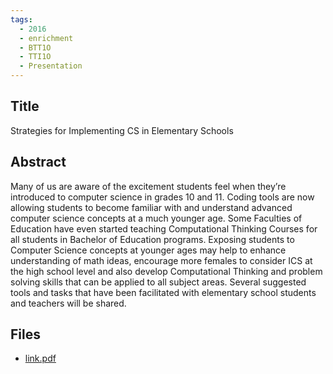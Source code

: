 ```yaml
---
tags:
  - 2016
  - enrichment
  - BTT1O
  - TTI1O
  - Presentation
---
```

    
## Title

Strategies for Implementing CS in Elementary Schools

## Abstract

Many of us are aware of the excitement students feel when they’re introduced to computer science in grades 10 and 11.  Coding tools are now allowing students to become familiar with and understand advanced computer science concepts at a much younger age.  Some Faculties of Education have even started teaching Computational Thinking Courses for all students in Bachelor of Education programs.  Exposing students to Computer Science concepts at younger ages may help to enhance understanding of math ideas, encourage more females to consider ICS at the high school level and also develop Computational Thinking and problem solving skills that can be applied to all subject areas.  Several suggested tools and tasks that have been facilitated with elementary school students and teachers will be shared. 

## Files

- [link.pdf](resources/2016/Lisa_Floyd/link.pdf)

